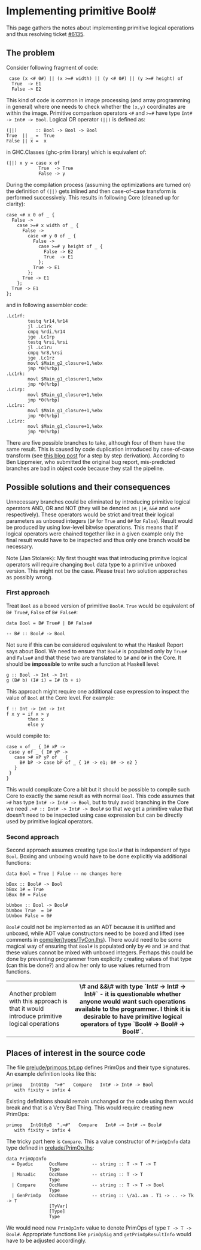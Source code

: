 # Implementing primitive Bool\#



This page gathers the notes about implementing primitive logical operations and thus resolving ticket [\#6135](https://gitlab.staging.haskell.org/ghc/ghc/issues/6135).


## The problem



Consider following fragment of code:


```wiki
 case (x <# 0#) || (x >=# width) || (y <# 0#) || (y >=# height) of
  True  -> E1
  False -> E2
```


This kind of code is common in image processing (and array programming in general) where one needs to check whether the `(x,y)` coordinates are within the image. Primitive comparison operators `<#` and `>=#` have type `Int# -> Int# -> Bool`. Logical OR operator `(||)` is defined as:


```wiki
(||)       :: Bool -> Bool -> Bool
True  || _ =  True
False || x =  x
```


in GHC.Classes (ghc-prim library) which is equivalent of:


```wiki
(||) x y = case x of
            True  -> True
            False -> y
```


During the compilation process (assuming the optimizations are turned on) the definition of `(||)` gets inlined and then case-of-case transform is performed successively. This results in following Core (cleaned up for clarity):


```wiki
case <# x 0 of _ {
  False ->
    case >=# x width of _ {
      False ->
        case <# y 0 of _ {
          False ->
            case >=# y height of _ {
              False -> E2
              True  -> E1
            };
          True -> E1
        };
      True -> E1
    };
  True -> E1
};
```


and in following assembler code:


```wiki
.Lc1rf:
        testq %r14,%r14
        jl .Lc1rk
        cmpq %rdi,%r14
        jge .Lc1rp
        testq %rsi,%rsi
        jl .Lc1ru
        cmpq %r8,%rsi
        jge .Lc1rz
        movl $Main_g2_closure+1,%ebx
        jmp *0(%rbp)
.Lc1rk:
        movl $Main_g1_closure+1,%ebx
        jmp *0(%rbp)
.Lc1rp:
        movl $Main_g1_closure+1,%ebx
        jmp *0(%rbp)
.Lc1ru:
        movl $Main_g1_closure+1,%ebx
        jmp *0(%rbp)
.Lc1rz:
        movl $Main_g1_closure+1,%ebx
        jmp *0(%rbp)
```


There are five possible branches to take, although four of them have the same result. This is caused by code duplication introduced by case-of-case transform (see [
this blog post](http://ics.p.lodz.pl/~stolarek/blog/2013/01/taking-magic-out-of-ghc-or-tracing-compilation-by-transformation/) for a step by step derivation). According to Ben Lippmeier, who submitted the original bug report, mis-predicted branches are bad in object code because they stall the pipeline.


## Possible solutions and their consequences



Unnecessary branches could be eliminated by introducing primitive logical operators AND, OR and NOT (they will be denoted as `||#`, `&&#` and `not#` respectively). These operators would be strict and treat their logical parameters as unboxed integers (`1#` for `True` and `0#` for `False`). Result would be produced by using low-level bitwise operations. This means that if logical operators were chained together like in a given example only the final result would have to be inspected and thus only one branch would be necessary.



Note (Jan Stolarek): My first thought was that introducing primitve logical operators will require changing `Bool` data type to a primitive unboxed version. This might not be the case. Please treat two solution apporaches as possibly wrong.


### First approach



Treat `Bool` as a boxed version of primitive `Bool#`. `True` would be equivalent of `B# True#`, `False` of `B# False#`:


```wiki
data Bool = B# True# | B# False# 

-- B# :: Bool# -> Bool
```


Not sure if this can be considered equivalent to what the Haskell Report says about Bool. We need to ensure that `Bool#` is populated only by `True#` and `False#` and that these two are translated to `1#` and `0#` in the Core. It should be **impossible** to write such a function at Haskell level:


```wiki
g :: Bool -> Int -> Int
g (B# b) (I# i) = I# (b + i)
```


This approach might require one additional case expression to inspect the value of `Bool` at the Core level. For example:


```wiki
f :: Int -> Int -> Int
f x y = if x > y
        then x
        else y
```


would compile to:


```wiki
case x of _ { I# xP ->
 case y of _ { I# yP ->
   case ># xP yP of _ {
     B# bP -> case bP of _ { 1# -> e1; 0# -> e2 }
   }
 }
}
```


This would complicate Core a bit but it should be possible to compile such Core to exactly the same result as with normal `Bool`. This code assumes that `>#` has type `Int# -> Int# -> Bool`, but to truly avoid branching in the Core we need `.># :: Int# -> Int# -> Bool#` so that we get a primitive value that doesn't need to be inspected using case expression but can be directly used by primitive logical operators.
 


### Second approach



Second approach assumes creating type `Bool#` that is independent of type `Bool`. Boxing and unboxing would have to be done explicitly via additional functions:


```wiki
data Bool = True | False -- no changes here

bBox :: Bool# -> Bool
bBox 1# = True
bBox 0# = False

bUnbox :: Bool -> Bool#
bUnbox True  = 1#
bUnbox False = 0#
```


`Bool#` could not be implemented as an ADT because it is unlifted and unboxed, while ADT value constructors need to be boxed and lifted (see comments in [compiler/types/TyCon.lhs](/trac/ghc/browser/ghc/compiler/types/TyCon.lhs)). There would need to be some magical way of ensuring that `Bool#` is populated only by `#0` and `1#` and that these values cannot be mixed with unboxed integers. Perhaps this could be done by preventing programmer from explicitly creating values of that type (can this be done?) and allow her only to use values returned from functions.


<table><tr><td>Another problem with this approach is that it would introduce primitive logical operations </td>
<th>\# and &&\# with type `Int# -> Int# -> Int#` - it is questionable whether anyone would want such operations available to the programmer. I think it is desirable to have primitive logical operators of type `Bool# -> Bool# -> Bool#`.
</th></tr></table>


## Places of interest in the source code



The file [prelude/primops.txt.pp](/trac/ghc/browser/ghc/prelude/primops.txt.pp) defines PrimOps and their type signatures. An example definition looks like this:


```wiki
primop   IntGtOp  ">#"   Compare   Int# -> Int# -> Bool
   with fixity = infix 4
```


Existing definitions should remain unchanged or the code using them would break and that is a Very Bad Thing. This would require creating new PrimOps:


```wiki
primop   IntGtOpB  ".>#"   Compare   Int# -> Int# -> Bool#
   with fixity = infix 4
```


The tricky part here is `Compare`. This a value constructor of `PrimOpInfo` data type defined in [prelude/PrimOp.lhs](/trac/ghc/browser/ghc/prelude/PrimOp.lhs):


```wiki
data PrimOpInfo
  = Dyadic      OccName         -- string :: T -> T -> T
                Type
  | Monadic     OccName         -- string :: T -> T
                Type
  | Compare     OccName         -- string :: T -> T -> Bool
                Type
  | GenPrimOp   OccName         -- string :: \/a1..an . T1 -> .. -> Tk -> T
                [TyVar]
                [Type]
                Type
```


We would need new `PrimOpInfo` value to denote PrimOps of type `T -> T -> Bool#`. Appropriate functions like `primOpSig` and `getPrimOpResultInfo` would have to be adjusted accordingly.


